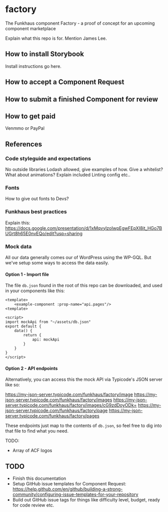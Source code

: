 # factory

The Funkhaus component Factory - a proof of concept for an upcoming component marketplace

Explain what this repo is for. Mention James Lee.

## How to install Storybook

Install instructions go here.

## How to accept a Component Request

## How to submit a finished Component for review

## How to get paid

Venmmo or PayPal

## References

### Code styleguide and expectations

No outside libraries
Lodash allowed, give examples of how.
Give a whitelist?
What about animations?
Explain included Linting config etc..

### Fonts

How to give out fonts to Devs?

### Funkhaus best practices

Explain this: https://docs.google.com/presentation/d/1xMqvylzoIwpEgwFEpXI8it_HGo7BUGrt8h65E0nvEQo/edit?usp=sharing

### Mock data

All our data generally comes our of WordPress using the WP-GQL. But we've setup some ways to access the data easily.

#### Option 1 - Import file

The file `db.json` found in the root of this repo can be downloaded, and used in your components like this:

```
<template>
    <example-component :prop-name="api.pages"/>
<template>

<script>
import mockApi from "~/assets/db.json"
export default {
    data() {
        return {
            api: mockApi
        }
    }
}
</script>
```

#### Option 2 - API endpoints

Alternatively, you can access this the mock API via Typicode's JSON server like so:

https://my-json-server.typicode.com/funkhaus/factory/image
https://my-json-server.typicode.com/funkhaus/factory/images
https://my-json-server.typicode.com/funkhaus/factory/images/cG9zdDoyODk=
https://my-json-server.typicode.com/funkhaus/factory/page
https://my-json-server.typicode.com/funkhaus/factory/pages

These endpoints just map to the contents of `db.json`, so feel free to dig into that file to find what you need.

TODO:

- Array of ACF logos

## TODO

- Finish this documentation
- Setup GitHub issue templates for Component Request: https://help.github.com/en/github/building-a-strong-community/configuring-issue-templates-for-your-repository
- Build out GitHub issue tags for things like difficulty level, budget, ready for code review etc.
